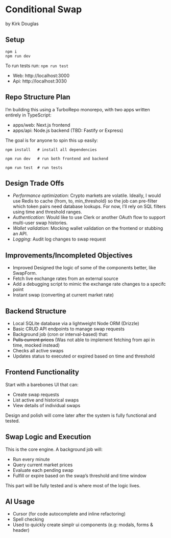# **Conditional Swap**

by Kirk Douglas

## Setup

```
npm i
npm run dev
```

To run tests run: `npm run test`

* Web: http://localhost:3000
* Api: http://localhost:3030

## **Repo Structure Plan**

I’m building this using a TurboRepo monorepo, with two apps written entirely in TypeScript:

* apps/web: Next.js frontend
* apps/api: Node.js backend (TBD: Fastify or Express)

The goal is for anyone to spin this up easily:

```
npm install   # install all dependencies

npm run dev   # run both frontend and backend

npm run test  # run tests
```

## Design Trade Offs

* *Performance optimization*: Crypto markets are volatile. Ideally, I would use Redis to cache {from, to, min_threshold} so the job can pre-filter which token pairs need database lookups. For now, I’ll rely on SQL filters using time and threshold ranges.
* *Authentication*: Would like to use Clerk or another OAuth flow to support multi-user swap histories.
* *Wallet validation*: Mocking wallet validation on the frontend or stubbing an API.
* *Logging*: Audit log changes to swap request

## Improvements/Incompleted Objectives

* Improved Designed the logic of some of the components better, like SwapForm.
* Fetch live exchange rates from an external source
* Add a debugging script to mimic the exchange rate changes to a specifc point
* Instant swap (converting at current market rate)


## Backend Structure

* Local SQLite database via a lightweight Node ORM (Drizzle)
* Basic CRUD API endpoints to manage swap requests
* Background job (cron or interval-based) that:
* ~~Pulls current prices~~ (Was not able to implement fetching from api in time, mocked instead)
* Checks all active swaps
* Updates status to executed or expired based on time and threshold

## Frontend Functionality

Start with a barebones UI that can:

* Create swap requests
* List active and historical swaps
* View details of individual swaps

Design and polish will come later after the system is fully functional and tested.

## Swap Logic and Execution

This is the core engine. A background job will:

* Run every minute
* Query current market prices
* Evaluate each pending swap
* Fulfill or expire based on the swap’s threshold and time window

This part will be fully tested and is where most of the logic lives.

## AI Usage

* Cursor (for code autocomplete and inline refactoring)
* Spell checking
* Used to quickly create simplr ui components (e.g: modals, forms & header)
